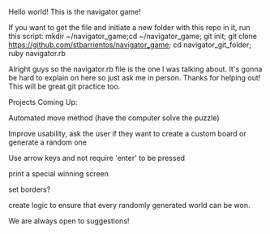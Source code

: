 Hello world! This is the navigator game!

If you want to get the file and initiate a new folder with this repo in it, run this script:
mkdir ~/navigator_game;cd ~/navigator_game; git init; git clone https://github.com/stbarrientos/navigator_game; cd navigator_git_folder; ruby navigator.rb

Alright guys so the navigator.rb file is the one I was talking about. It's gonna be hard to explain on here so just ask me in person. Thanks for helping out! This will be great git practice too.

Projects Coming Up:

Automated move method (have the computer solve the puzzle)

Improve usability, ask the user if they want to create a custom board or generate a random one

Use arrow keys and not require 'enter' to be pressed

print a special winning screen

set borders?

create logic to ensure that every randomly generated world can be won.

We are always open to suggestions!
